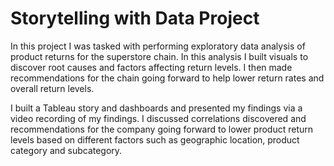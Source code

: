 
# Storytelling with Data Project

In this project I was tasked with performing exploratory data analysis of product returns for the superstore chain. In this analysis I built visuals to discover root causes and factors affecting return levels. I then made recommendations for the chain going forward to help lower return rates and overall return levels. 

I built a Tableau story and dashboards and presented my findings via a video recording of my findings. I discussed correlations discovered and recommendations for the company going forward to lower product return levels based on different factors such as geographic location, product category and subcategory.
